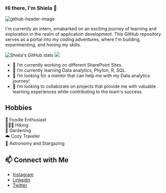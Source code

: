 ### Hi there, I'm Shiela 👋

![github-header-image](https://github.com/shielajchan/shielajchan/assets/72311300/bdadc31f-57ef-40d4-bfe0-05888d4d57d8)

I'm currently an intern, emabarked on an exciting journey of learning and exploration in the realm of application development. This GitHub repository serves as a portal into my coding adventures, where I'm building, experimenting, and honing my skills.

![Shiela's GitHub stats](https://github-readme-stats.vercel.app/api?username=shielajchan&show_icons=true&theme=tokyonight) <img src="https://github-readme-streak-stats.herokuapp.com/?user=shielajchan"></img>


- 🔭 I’m currently working on different SharePoint Sites.
- 🌱 I’m currently learning Data analytics, Phyton, R, SQL.
- 🤔 I’m looking for a mentor that can help me with my Data analytics journey! 
- 👯 I’m looking to collaborate on projects that provide me with valuable learning experiences while contributing to the team's success. 

## Hobbies
🍜 Foodie Enthusiast <br/>
🚶🏼‍♀️  Hiking </br>
🌼 Gardening  </br>
☁️ Cozy Traveler </br>
🌠 Astronomy and Stargazing </br>

## 📫 Connect with Me

- [Instagram](https://www.instagram.com/nahcaleihs) <br/>
- [Linkedin](https://www.linkedin.com/in/shielajchan/) <br/>
- [Twitter](https://twitter.com/shielajchan) <br/>
